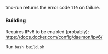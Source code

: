 tmc-run returns the error code `110` on failure.

### Building

Requires IPv6 to be enabled (probably): https://docs.docker.com/config/daemon/ipv6/

Run `bash build.sh`
